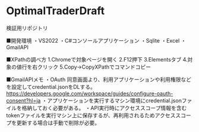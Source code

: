# OptimalTraderDraft
検証用リポジトリ

■開発環境
・VS2022
・C#コンソールアプリケーション
・Sqlite
・Excel
・GmailAPI

■XPathの調べ方
1.Chromeで対象ページを開く
2.F12押下
3.Elementsタブ
4.対象の値行を右クリック
5.Copy→CopyXPathでコマンドコピー

■GmailAPIメモ
・OAuth 同意画面より、利用アプリケーションや利用権限などを設定してcredential.jsonをDLする。
https://developers.google.com/workspace/guides/configure-oauth-consent?hl=ja
・アプリケーションを実行するマシン環境にcredential.jsonファイルを格納しておく必要がある。
・API実行時にアクセススコープ情報を含むtokenファイルを実行マシン上に保存するが、再利用されるためアクセススコープを更新する場合は手動で削除が必要。
